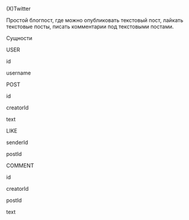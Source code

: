 (X)Twitter

Простой блогпост, где можно опубликовать текстовый пост, лайкать текстовые посты, писать комментарии под текстовыми постами. 

Сущности


USER

id

username


POST

id

creatorId

text


LIKE

senderId

postId


COMMENT

id

creatorId

postId

text

